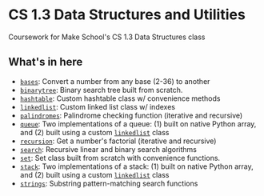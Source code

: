 # CS 1.3 Data Structures and Utilities
Coursework for Make School's CS 1.3 Data Structures class

## What's in here
- [`bases`](/tree/master/bases.py): Convert a number from any base (2-36) to another
- [`binarytree`](/tree/master/binarytree.py): Binary search tree built from scratch.
- [`hashtable`](/tree/master/hashtable.py): Custom hashtable class w/ convenience methods
- [`linkedlist`](/tree/master/linkedlist.py): Custom linked list class w/ indexes
- [`palindromes`](/tree/master/palindromes.py): Palindrome checking function (iterative and recursive)
- [`queue`](/tree/master/queue.py): Two implementations of a queue: (1) built on native Python array, and (2) built using a custom [`linkedlist`](/tree/master/linkedlist.py) class
- [`recursion`](/tree/master/recursion.py): Get a number's factorial (iterative and recursive)
- [`search`](/tree/master/search.py): Recursive linear and binary search algorithms
- [`set`](/tree/master/set.py): Set class built from scratch with convenience functions.
- [`stack`](/tree/master/queue.py): Two implementations of a stack: (1) built on native Python array, and (2) built using a custom [`linkedlist`](/tree/master/linkedlist.py) class
- [`strings`](/tree/master/strings.py): Substring pattern-matching search functions

